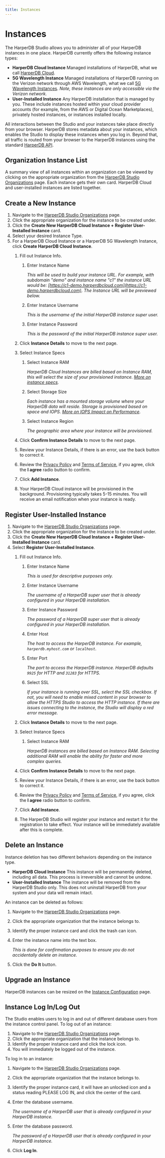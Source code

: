 ```yaml
---
title: Instances
---
```


# Instances

The HarperDB Studio allows you to administer all of your HarperDB instances in one place. HarperDB currently offers the following instance types:

- **HarperDB Cloud Instance** Managed installations of HarperDB, what we call [HarperDB Cloud](../../deployments/harperdb-cloud/).
- **5G Wavelength Instance** Managed installations of HarperDB running on the Verizon network through AWS Wavelength, what we call [5G Wavelength Instances](../../deployments/harperdb-cloud/verizon-5g-wavelength-instances). _Note, these instances are only accessible via the Verizon network._
- **User-Installed Instance** Any HarperDB installation that is managed by you. These include instances hosted within your cloud provider accounts (for example, from the AWS or Digital Ocean Marketplaces), privately hosted instances, or instances installed locally.

All interactions between the Studio and your instances take place directly from your browser. HarperDB stores metadata about your instances, which enables the Studio to display these instances when you log in. Beyond that, all traffic is routed from your browser to the HarperDB instances using the standard [HarperDB API](../../developers/operations-api/).

## Organization Instance List

A summary view of all instances within an organization can be viewed by clicking on the appropriate organization from the [HarperDB Studio Organizations](https://studio.harperdb.io/organizations) page. Each instance gets their own card. HarperDB Cloud and user-installed instances are listed together.

## Create a New Instance

1. Navigate to the [HarperDB Studio Organizations](https://studio.harperdb.io/organizations) page.
1. Click the appropriate organization for the instance to be created under.
1. Click the **Create New HarperDB Cloud Instance + Register User-Installed Instance** card.
1. Select your desired Instance Type.
1. For a HarperDB Cloud Instance or a HarperDB 5G Wavelength Instance, click **Create HarperDB Cloud Instance**.
   1. Fill out Instance Info.
      1. Enter Instance Name

         _This will be used to build your instance URL. For example, with subdomain "demo" and instance name "c1" the instance URL would be: [https://c1-demo.harperdbcloud.com](https://c1-demo.harperdbcloud.com). The Instance URL will be previewed below._

      1. Enter Instance Username

         _This is the username of the initial HarperDB instance super user._

      1. Enter Instance Password

         _This is the password of the initial HarperDB instance super user._

   1. Click **Instance Details** to move to the next page.
   1. Select Instance Specs
      1. Select Instance RAM

         _HarperDB Cloud Instances are billed based on Instance RAM, this will select the size of your provisioned instance._ [_More on instance specs_](../../deployments/harperdb-cloud/instance-size-hardware-specs)_._

      1. Select Storage Size

         _Each instance has a mounted storage volume where your HarperDB data will reside. Storage is provisioned based on space and IOPS._ [_More on IOPS Impact on Performance_](../../deployments/harperdb-cloud/iops-impact)_._

      1. Select Instance Region

         _The geographic area where your instance will be provisioned._

   1. Click **Confirm Instance Details** to move to the next page.
   1. Review your Instance Details, if there is an error, use the back button to correct it.
   1. Review the [Privacy Policy](https://harperdb.io/legal/privacy-policy/) and [Terms of Service](https://harperdb.io/legal/harperdb-cloud-terms-of-service/), if you agree, click the **I agree** radio button to confirm.
   1. Click **Add Instance**.
   1. Your HarperDB Cloud instance will be provisioned in the background. Provisioning typically takes 5-15 minutes. You will receive an email notification when your instance is ready.

## Register User-Installed Instance

1. Navigate to the [HarperDB Studio Organizations](https://studio.harperdb.io/organizations) page.
2. Click the appropriate organization for the instance to be created under.
3. Click the **Create New HarperDB Cloud Instance + Register User-Installed Instance** card.
4. Select **Register User-Installed Instance**.
   1. Fill out Instance Info.
      1. Enter Instance Name

         _This is used for descriptive purposes only._

      1. Enter Instance Username

         _The username of a HarperDB super user that is already configured in your HarperDB installation._

      1. Enter Instance Password

         _The password of a HarperDB super user that is already configured in your HarperDB installation._

      1. Enter Host

         _The host to access the HarperDB instance. For example, `harperdb.myhost.com` or `localhost`._

      1. Enter Port

         _The port to access the HarperDB instance. HarperDB defaults `9925` for HTTP and `31283` for HTTPS._

      1. Select SSL

         _If your instance is running over SSL, select the SSL checkbox. If not, you will need to enable mixed content in your browser to allow the HTTPS Studio to access the HTTP instance. If there are issues connecting to the instance, the Studio will display a red error message._

   1. Click **Instance Details** to move to the next page.
   1. Select Instance Specs
      1. Select Instance RAM

         _HarperDB instances are billed based on Instance RAM. Selecting additional RAM will enable the ability for faster and more complex queries._

   1. Click **Confirm Instance Details** to move to the next page.
   1. Review your Instance Details, if there is an error, use the back button to correct it.
   1. Review the [Privacy Policy](https://harperdb.io/legal/privacy-policy/) and [Terms of Service](https://harperdb.io/legal/harperdb-cloud-terms-of-service/), if you agree, click the **I agree** radio button to confirm.
   1. Click **Add Instance**.
   1. The HarperDB Studio will register your instance and restart it for the registration to take effect. Your instance will be immediately available after this is complete.

## Delete an Instance

Instance deletion has two different behaviors depending on the instance type.

- **HarperDB Cloud Instance** This instance will be permanently deleted, including all data. This process is irreversible and cannot be undone.
- **User-Installed Instance** The instance will be removed from the HarperDB Studio only. This does not uninstall HarperDB from your system and your data will remain intact.

An instance can be deleted as follows:

1. Navigate to the [HarperDB Studio Organizations](https://studio.harperdb.io/organizations) page.
1. Click the appropriate organization that the instance belongs to.
1. Identify the proper instance card and click the trash can icon.
1. Enter the instance name into the text box.

   _This is done for confirmation purposes to ensure you do not accidentally delete an instance._

1. Click the **Do It** button.

## Upgrade an Instance

HarperDB instances can be resized on the [Instance Configuration](./instance-configuration) page.

## Instance Log In/Log Out

The Studio enables users to log in and out of different database users from the instance control panel. To log out of an instance:

1. Navigate to the [HarperDB Studio Organizations](https://studio.harperdb.io/organizations) page.
1. Click the appropriate organization that the instance belongs to.
1. Identify the proper instance card and click the lock icon.
1. You will immediately be logged out of the instance.

To log in to an instance:

1. Navigate to the [HarperDB Studio Organizations](https://studio.harperdb.io/organizations) page.
1. Click the appropriate organization that the instance belongs to.
1. Identify the proper instance card, it will have an unlocked icon and a status reading PLEASE LOG IN, and click the center of the card.
1. Enter the database username.

   _The username of a HarperDB user that is already configured in your HarperDB instance._

1. Enter the database password.

   _The password of a HarperDB user that is already configured in your HarperDB instance._

1. Click **Log In**.
